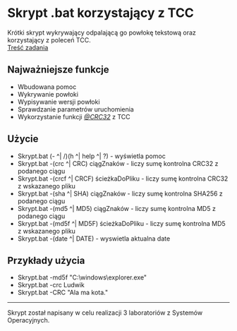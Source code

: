 # Skrypt .bat korzystający z TCC

Krótki skrypt wykrywający odpalającą go powłokę tekstową oraz korzystający z poleceń TCC.  
[Treść zadania](Ćwiczenie_3_SO.pdf)

## Najważniejsze funkcje
* Wbudowana pomoc
* Wykrywanie powłoki
* Wypisywanie wersji powłoki
* Sprawdzanie parametrów uruchomienia
* Wykorzystanie funkcji [_@CRC32_](https://jpsoft.com/help/f_crc32.htm) z TCC

## Użycie
* Skrypt.bat (- ^| /)(h ^| help ^| ?) - wyświetla pomoc
* Skrypt.bat -(crc ^| CRC) ciągZnaków - liczy sumę kontrolna CRC32 z podanego ciągu
* Skrypt.bat -(crcf ^| CRCF) ścieżkaDoPliku - liczy sumę kontrolna CRC32 z wskazanego pliku
* Skrypt.bat -(sha ^| SHA) ciągZnaków - liczy sumę kontrolna SHA256 z podanego ciągu
* Skrypt.bat -(md5 ^| MD5) ciągZnaków - liczy sumę kontrolna MD5 z podanego ciągu
* Skrypt.bat -(md5f ^| MD5F) ścieżkaDoPliku - liczy sumę kontrolna MD5 z wskazanego pliku
* Skrypt.bat -(date ^| DATE) - wyswietla aktualna date

## Przykłady użycia
* Skrypt.bat -md5f "C:\windows\explorer.exe"
* Skrypt.bat -crc Ludwik
* Skrypt.bat -CRC "Ala ma kota."

--------------------------

Skrypt został napisany w celu realizacji 3 laboratoriów z Systemów Operacyjnych.